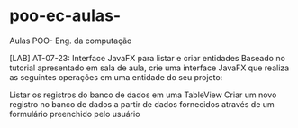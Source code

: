 # poo-ec-aulas-
Aulas POO- Eng. da computação 

[LAB] AT-07-23: Interface JavaFX para listar e criar entidades
Baseado no tutorial apresentado em sala de aula, crie uma interface JavaFX que realiza as seguintes operações em uma entidade do seu projeto:

Listar os registros do banco de dados em uma TableView
Criar um novo registro no banco de dados a partir de dados fornecidos através de um formulário preenchido pelo usuário
